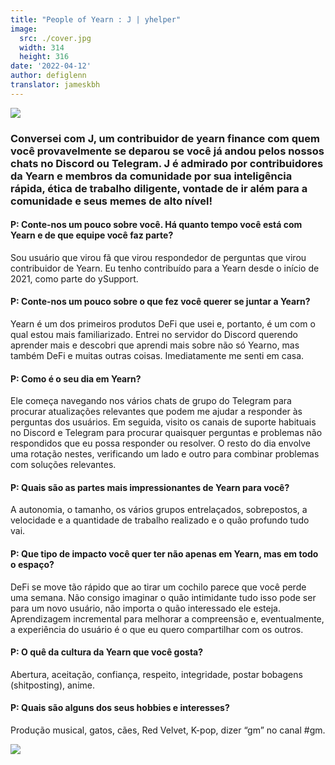 ```yaml
---
title: "People of Yearn : J | yhelper"
image:
  src: ./cover.jpg
  width: 314
  height: 316
date: '2022-04-12'
author: defiglenn
translator: jameskbh 
---
```


![](cover.jpg?w=314&h=316)

### Conversei com J, um contribuidor de yearn finance com quem você provavelmente se deparou se você já andou pelos nossos chats no Discord ou Telegram. J é admirado por contribuidores da Yearn e membros da comunidade por sua inteligência rápida, ética de trabalho diligente, vontade de ir além para a comunidade e seus memes de alto nível!

#### P: Conte-nos um pouco sobre você. Há quanto tempo você está com Yearn e de que equipe você faz parte? 

Sou usuário que virou fã que virou respondedor de perguntas que virou contribuidor de Yearn. Eu tenho contribuído para a Yearn desde o início de 2021, como parte do ySupport.

#### P: Conte-nos um pouco sobre o que fez você querer se juntar a Yearn?

Yearn é um dos primeiros produtos DeFi que usei e, portanto, é um com o qual estou mais familiarizado. Entrei no servidor do Discord querendo aprender mais e descobri que aprendi mais sobre não só Yearno, mas também DeFi e muitas outras coisas. Imediatamente me senti em casa.

#### P: Como é o seu dia em Yearn?

Ele começa navegando nos vários chats de grupo do Telegram para procurar atualizações relevantes que podem me ajudar a responder às perguntas dos usuários. Em seguida, visito os canais de suporte habituais no Discord e Telegram para procurar quaisquer perguntas e problemas não respondidos que eu possa responder ou resolver. O resto do dia envolve uma rotação nestes, verificando um lado e outro para combinar problemas com soluções relevantes.

#### P: Quais são as partes mais impressionantes de Yearn para você?

A autonomia, o tamanho, os vários grupos entrelaçados, sobrepostos, a velocidade e a quantidade de trabalho realizado e o quão profundo tudo vai.

#### P: Que tipo de impacto você quer ter não apenas em Yearn, mas em todo o espaço?

DeFi se move tão rápido que ao tirar um cochilo parece que você perde uma semana. Não consigo imaginar o quão intimidante tudo isso pode ser para um novo usuário, não importa o quão interessado ele esteja. Aprendizagem incremental para melhorar a compreensão e, eventualmente, a experiência do usuário é o que eu quero compartilhar com os outros.

#### P: O quê da cultura da Yearn que você gosta?

Abertura, aceitação, confiança, respeito, integridade, postar bobagens (shitposting), anime.

#### P: Quais são alguns dos seus hobbies e interesses?

Produção musical, gatos, cães, Red Velvet, K-pop, dizer “gm” no canal #gm.

![](image1.jpg?w=400&h=400)
